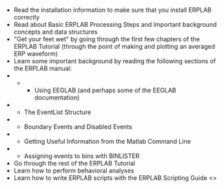 * Read the installation information to make sure that you install ERPLAB correctly
* Read about Basic ERPLAB Processing Steps and Important background concepts and data structures
* "Get your feet wet" by going through the first few chapters of the ERPLAB Tutorial (through the point of making and plotting an averaged ERP waveform)
* Learn some important background by reading the following sections of the ERPLAB manual:
* * * Using EEGLAB (and perhaps some of the EEGLAB documentation)
* * The EventList Structure
* * Boundary Events and Disabled Events
* * Getting Useful Information from the Matlab Command Line
* * Assigning events to bins with BINLISTER
* Go through the rest of the ERPLAB Tutorial
* Learn how to perform behavioral analyses
* Learn how to write ERPLAB scripts with the ERPLAB Scripting Guide
<<Release Notes   	Table of Contents	   Basic ERPLAB Processing Steps>>